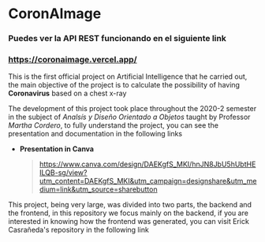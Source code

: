 # CoronAImage
### Puedes ver la API REST funcionando en el siguiente link 
### https://coronaimage.vercel.app/
 This is the first official project on Artificial Intelligence that he carried out, the main objective of the project is to calculate the possibility of having **Coronavirus** based on a chest x-ray
 
The development of this project took place throughout the 2020-2 semester in the subject of *Analsís y Diseño Orientado a Objetos* taught by Professor *Martha Cordero*, to fully understand the project, you can see the presentation and documentation in the following links
- **Presentation in Canva**  
  >https://www.canva.com/design/DAEKgfS_MKI/hnJN8JbU5hUbtHEILQB-sg/view?utm_content=DAEKgfS_MKI&utm_campaign=designshare&utm_medium=link&utm_source=sharebutton

This project, being very large, was divided into two parts, the backend and the frontend, in this repository we focus mainly on the backend, if you are interested in knowing how the frontend was generated, you can visit Erick Casrañeda's repository in the following link
